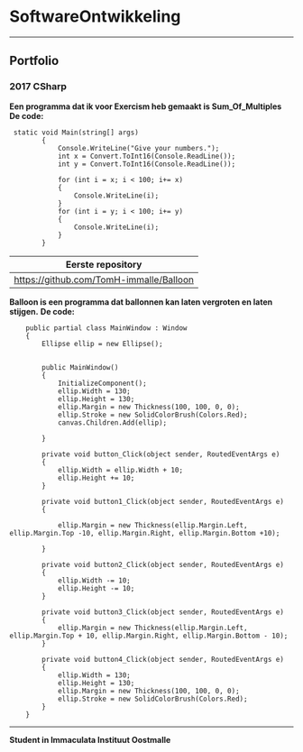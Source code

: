 # SoftwareOntwikkeling
***
## Portfolio
### 2017 CSharp
**Een programma dat ik voor Exercism heb gemaakt is Sum_Of_Multiples**
**De code:**
```
 static void Main(string[] args)
        {
            Console.WriteLine("Give your numbers.");
            int x = Convert.ToInt16(Console.ReadLine());
            int y = Convert.ToInt16(Console.ReadLine());

            for (int i = x; i < 100; i+= x)
            {
                Console.WriteLine(i);
            }
            for (int i = y; i < 100; i+= y)
            {
                Console.WriteLine(i);
            }
        }
```
| Eerste repository | 
| ------ | 
| https://github.com/TomH-immalle/Balloon |

**Balloon is een programma dat ballonnen kan laten vergroten en laten stijgen.**
**De code:**
```
    public partial class MainWindow : Window
    {
        Ellipse ellip = new Ellipse();
        

        public MainWindow()
        {
            InitializeComponent();
            ellip.Width = 130;
            ellip.Height = 130;
            ellip.Margin = new Thickness(100, 100, 0, 0);
            ellip.Stroke = new SolidColorBrush(Colors.Red);
            canvas.Children.Add(ellip);
           
        }

        private void button_Click(object sender, RoutedEventArgs e)
        {
            ellip.Width = ellip.Width + 10;
            ellip.Height += 10;
        }

        private void button1_Click(object sender, RoutedEventArgs e)
        {
            
            ellip.Margin = new Thickness(ellip.Margin.Left, ellip.Margin.Top -10, ellip.Margin.Right, ellip.Margin.Bottom +10);
           
        }

        private void button2_Click(object sender, RoutedEventArgs e)
        {
            ellip.Width -= 10;
            ellip.Height -= 10;
        }

        private void button3_Click(object sender, RoutedEventArgs e)
        {
            ellip.Margin = new Thickness(ellip.Margin.Left, ellip.Margin.Top + 10, ellip.Margin.Right, ellip.Margin.Bottom - 10);
        }

        private void button4_Click(object sender, RoutedEventArgs e)
        {
            ellip.Width = 130;
            ellip.Height = 130;
            ellip.Margin = new Thickness(100, 100, 0, 0);
            ellip.Stroke = new SolidColorBrush(Colors.Red);
        }
    }
```
****
**Student in Immaculata Instituut Oostmalle**
